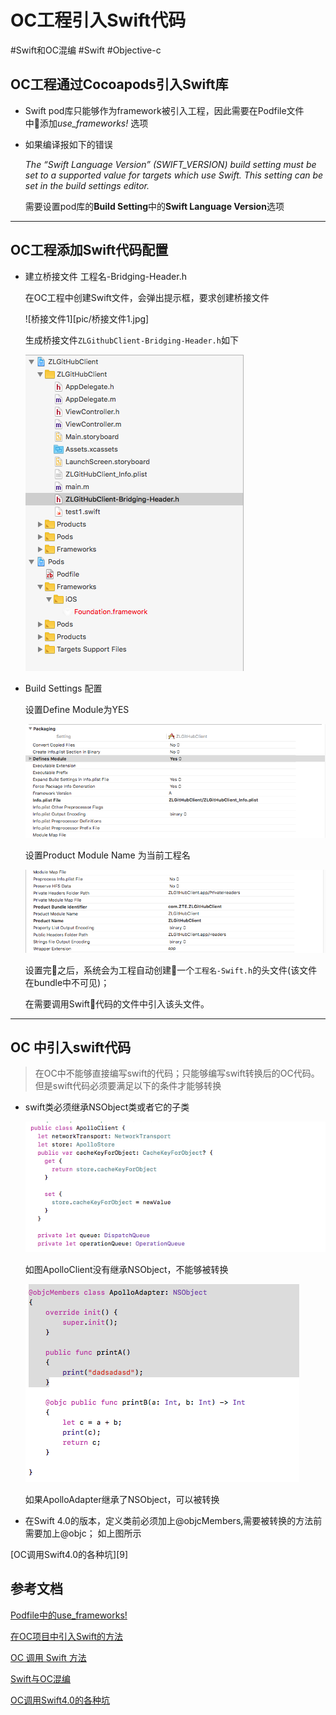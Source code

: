 # OC工程引入Swift代码
#Swift和OC混编
#Swift 
#Objective-c

## OC工程通过Cocoapods引入Swift库

- Swift pod库只能够作为framework被引入工程，因此需要在Podfile文件中添加*use_frameworks!* 选项

- 如果编译报如下的错误

  *The “Swift Language Version” (SWIFT_VERSION) build setting must be set to a supported value for targets which use Swift. This setting can be set in the build settings editor.*

  需要设置pod库的**Build Setting**中的**Swift Language Version**选项

----

## OC工程添加Swift代码配置

- 建立桥接文件 工程名-Bridging-Header.h
  
  在OC工程中创建Swift文件，会弹出提示框，要求创建桥接文件

  ![桥接文件1][pic/桥接文件1.jpg]

  生成桥接文件`ZLGithubClient-Bridging-Header.h`如下

  ![桥接文件2](pic/桥接文件2.png)

- Build Settings 配置

  设置Define Module为YES

  ![Define Module](pic/define_module.png)

  设置Product Module Name 为当前工程名

  ![product_module_name](pic/product_module_name.png)

  设置完之后，系统会为工程自动创建一个`工程名-Swift.h`的头文件(该文件在bundle中不可见)；
  
  在需要调用Swift代码的文件中引入该头文件。

----

## OC 中引入swift代码

> 在OC中不能够直接编写swift的代码；只能够编写swift转换后的OC代码。但是swift代码必须要满足以下的条件才能够转换

- swift类必须继承NSObject类或者它的子类
  
  ![OC混编swift](pic/OC混编Swift.png)

  如图ApolloClient没有继承NSObject，不能够被转换
  
  ![OC混编swift1](pic/OC混编Swift1.png)
  
  如果ApolloAdapter继承了NSObject，可以被转换

- 在Swift 4.0的版本，定义类前必须加上@objcMembers,需要被转换的方法前需要加上@objc； 如上图所示

[OC调用Swift4.0的各种坑][9]


## 参考文档

[Podfile中的use_frameworks!](https://www.jianshu.com/p/c8dadf10ec98)

[在OC项目中引入Swift的方法](https://www.jianshu.com/p/a342fba7f418)

[OC 调用 Swift 方法](https://blog.csdn.net/qin_shi/article/details/82458916)

[Swift与OC混编](https://www.jianshu.com/p/69ba19692bae)

[OC调用Swift4.0的各种坑](https://blog.csdn.net/u012338816/article/details/83176751)

